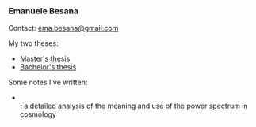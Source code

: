 ### Emanuele Besana

Contact: ema.besana@gmail.com

My two theses:
<ul>
  <li><a href="Tesi_Besana.pdf" class="image fit">Master's thesis</a></li>
  <li><a href="tesi_Besana_BS.pdf" class="image fit">Bachelor's thesis</a></li>
</ul>

Some notes I've written:
<ul>
  <li><a href="PowerSpectrum.pdf" class="image fit"> </a></li>: a detailed analysis of the meaning and use of the power spectrum in cosmology
</ul>

